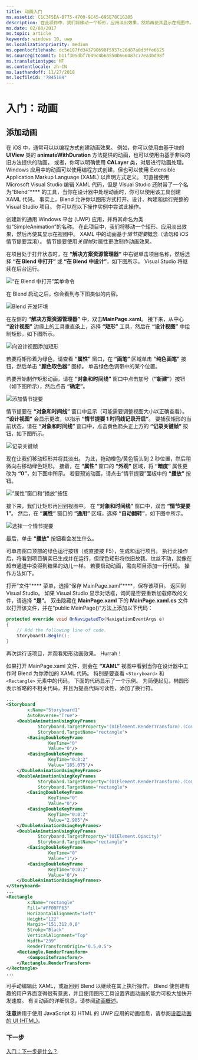 ```yaml
---
title: 动画入门
ms.assetid: C1C3F5EA-B775-4700-9C45-695E78C16205
description: 在此项目中，我们将移动一个矩形，应用淡出效果，然后再使其显示在视图中。
ms.date: 02/08/2017
ms.topic: article
keywords: windows 10, uwp
ms.localizationpriority: medium
ms.openlocfilehash: dc5e107fd343798698f5957c26d87a0d3ffe6625
ms.sourcegitcommit: b11f305dbf7649c4b68550b666487c77ea30d98f
ms.translationtype: MT
ms.contentlocale: zh-CN
ms.lasthandoff: 11/27/2018
ms.locfileid: "7845184"
---
```

# <a name="getting-started-animation"></a>入门：动画


## <a name="adding-animations"></a>添加动画

在 iOS 中，通常可以以编程方式创建动画效果。 例如，你可以使用由基于块的 **UIView** 类的 **animateWithDuration** 方法提供的动画，也可以使用由基于非块的旧方法提供的动画。 或者，你可以明确使用 **CALayer** 类，对层进行动画处理。 Windows 应用中的动画可以使用编程方式创建，但也可以使用 Extensible Application Markup Language (XAML) 以声明方式定义。 可直接使用 Microsoft Visual Studio 编辑 XAML 代码，但是 Visual Studio 还附带了一个名为“Blend”**** 的工具，当你在设计器中处理动画时，你可以使用该工具创建 XAML 代码。 事实上，Blend 允许你以图形方式打开、设计、构建和运行完整的 Visual Studio 项目。 你可以在以下操作实例中尝试此操作。

创建新的通用 Windows 平台 (UWP) 应用，并将其命名为类似“SimpleAnimation”的名称。 在此项目中，我们将移动一个矩形、应用淡出效果，然后再使其显示在视图中。 XAML 中的动画基于*情节提要*概念（请勿和 iOS 情节提要混淆）。 情节提要使用*关键帧*对属性更改制作动画效果。

在项目处于打开状态时，在 **“解决方案资源管理器”** 中右键单击项目名称，然后选择 **“在 Blend 中打开”** 或 **“在 Blend 中设计”**，如下图所示。 Visual Studio 将继续在后台运行。

![“在 Blend 中打开”菜单命令](images/ios-to-uwp/vs-open-in-blend.png)

在 Blend 启动之后，你会看到与下图类似的内容。

![Blend 开发环境](images/ios-to-uwp/blend-1.png)

在左侧的 **“解决方案资源管理器”** 中，双击**MainPage.xaml**。 接下来，从中心 **“设计视图”** 边缘上的工具垂直条上，选择 **“矩形”** 工具，然后在 **“设计视图”** 中绘制矩形，如下图所示。

![向设计视图添加矩形](images/ios-to-uwp/blend-2.png)

若要将矩形着为绿色，请查看 **“属性”** 窗口，在 **“画笔”** 区域单击 **“纯色画笔”** 按钮，然后单击 **“颜色取色器”** 图标。 单击绿色色调带中的某个位置。

若要开始制作矩形动画，请在 **“对象和时间线”** 窗口中点击加号（**“新建”**）按钮（如下图所示），然后点击 **“确定”**。

![添加情节提要](images/ios-to-uwp/blend-3.png)

情节提要在 **“对象和时间线”** 窗口中显示（可能需要调整视图大小以正确查看）。 **“设计视图”** 会显示更改，以指示 **“情节提要 1 时间线记录开启”**。 要捕获矩形的当前状态，请在 **“对象和时间线”** 窗口中，点击黄色箭头正上方的 **“记录关键帧”** 按钮，如下图所示。

![记录关键帧](images/ios-to-uwp/blend-4.png)

现在让我们移动矩形并将其淡出。 为此，拖动橙色/黄色箭头到 2 秒位置，然后稍微向右移动绿色矩形。 接着，在 **“属性”** 窗口的 **“外观”** 区域，将 **“暗度”** 属性更改为 **“0”**，如下图中所示。 若要预览动画，请点击“情节提要”面板中的 **“播放”** 按钮。

![“属性”窗口和“播放”按钮](images/ios-to-uwp/blend-5.png)

接下来，我们让矩形再回到视图中。 在 **“对象和时间线”** 窗口中，双击 **“情节提要 1”**。 然后，在 **“属性”** 窗口的 **“通用”** 区域，选择 **“自动翻转”**，如下图中所示。

![选择一个情节提要](images/ios-to-uwp/blend-6.png)

最后，单击 **“播放”** 按钮看会发生什么。

可单击窗口顶部的绿色运行按钮（或直接按 F5），生成和运行项目。 执行此操作后，将看到项目确实已生成并在运行，但绿色矩形将依旧故我、纹丝不动，就像在超市通道中没得到糖果的幼儿一样。 若要启动动画，需向项目添加一行代码。 操作方法如下。

打开“文件”**** 菜单，选择“保存 MainPage.xaml”****，保存该项目。 返回到 Visual Studio。 如果 Visual Studio 显示对话框，询问是否要重新加载修改的文件，请选择 **“是”**。 双击隐藏在 **MainPage.xaml** 下的 **MainPage.xaml.cs** 文件以打开该文件，并在“public MainPage()”方法上添加以下代码：

```csharp
protected override void OnNavigatedTo(NavigationEventArgs e)
{
    // Add the following line of code.
    Storyboard1.Begin();
}
```

再次运行该项目，并观看矩形动画效果。 Hurrah！

如果打开 MainPage.xaml 文件，则会在 **“XAML”** 视图中看到当你在设计器中工作时 Blend 为你添加的 XAML 代码。 特别是要查看 `<Storyboard>` 和 `<Rectangle>` 元素中的代码。 下面的代码显示了一个示例。 为简便起见，椭圆形表示省略的不相关代码，并且为提高代码可读性，添加了换行符。

```xml
...
<Storyboard 
        x:Name="Storyboard1" 
        AutoReverse="True">
    <DoubleAnimationUsingKeyFrames 
            Storyboard.TargetProperty="(UIElement.RenderTransform).(CompositeTransform.TranslateX)"
            Storyboard.TargetName="rectangle">
        <EasingDoubleKeyFrame 
                KeyTime="0" 
                Value="0"/>
        <EasingDoubleKeyFrame 
                KeyTime="0:0:2" 
                Value="185.075"/>
    </DoubleAnimationUsingKeyFrames>
    <DoubleAnimationUsingKeyFrames 
            Storyboard.TargetProperty="(UIElement.RenderTransform).(CompositeTransform.TranslateY)" 
            Storyboard.TargetName="rectangle">
        <EasingDoubleKeyFrame 
                KeyTime="0" 
                Value="0"/>
        <EasingDoubleKeyFrame 
                KeyTime="0:0:2" 
                Value="2.985"/>
    </DoubleAnimationUsingKeyFrames>
    <DoubleAnimationUsingKeyFrames 
            Storyboard.TargetProperty="(UIElement.Opacity)" 
            Storyboard.TargetName="rectangle">
        <EasingDoubleKeyFrame 
                KeyTime="0" 
                Value="1"/>
        <EasingDoubleKeyFrame 
                KeyTime="0:0:2"
                Value="0"/>
    </DoubleAnimationUsingKeyFrames>
</Storyboard>
...
<Rectangle 
        x:Name="rectangle" 
        Fill="#FF00FF63" 
        HorizontalAlignment="Left" 
        Height="122" 
        Margin="151,312,0,0" 
        Stroke="Black" 
        VerticalAlignment="Top" 
        Width="239" 
        RenderTransformOrigin="0.5,0.5">
    <Rectangle.RenderTransform>
        <CompositeTransform/>
    </Rectangle.RenderTransform>
</Rectangle>
...
```

可手动编辑此 XAML，或返回到 Blend 以继续在其上执行操作。 Blend 使创建有趣的用户界面变得很有意思，并且使用图形工具设置界面动画的能力可极大加快开发速度。 有关动画的详细信息，请参阅[动画概述](https://msdn.microsoft.com/library/windows/apps/mt187350)。

**注意**适用于<span class="legacy-term">使用 JavaScript 和 HTML 的 UWP 应用</span>的动画信息，请参阅[设置动画的 UI (HTML)](https://msdn.microsoft.com/library/windows/apps/hh465165)。

### <a name="next-step"></a>下一步

[入门：下一步是什么？](getting-started-what-next.md)
